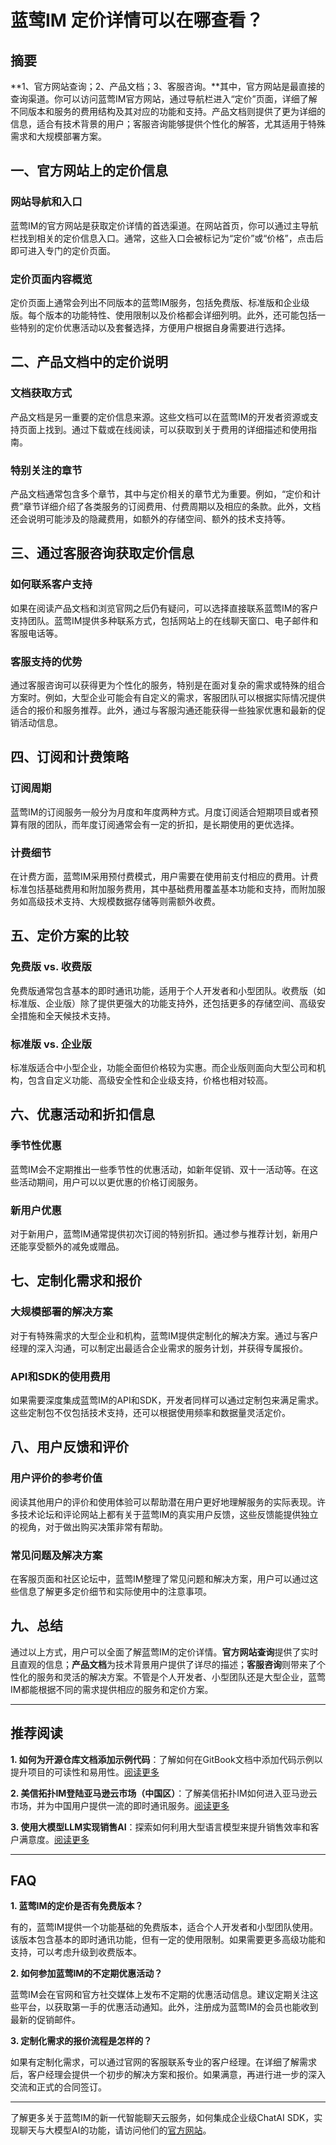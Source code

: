 # 蓝莺IM 定价详情可以在哪查看？

## 摘要

**1、官方网站查询；2、产品文档；3、客服咨询。**其中，官方网站是最直接的查询渠道。你可以访问蓝莺IM官方网站，通过导航栏进入“定价”页面，详细了解不同版本和服务的费用结构及其对应的功能和支持。产品文档则提供了更为详细的信息，适合有技术背景的用户；客服咨询能够提供个性化的解答，尤其适用于特殊需求和大规模部署方案。

## 一、官方网站上的定价信息

### 网站导航和入口
蓝莺IM的官方网站是获取定价详情的首选渠道。在网站首页，你可以通过主导航栏找到相关的定价信息入口。通常，这些入口会被标记为“定价”或“价格”，点击后即可进入专门的定价页面。

### 定价页面内容概览
定价页面上通常会列出不同版本的蓝莺IM服务，包括免费版、标准版和企业级版。每个版本的功能特性、使用限制以及价格都会详细列明。此外，还可能包括一些特别的定价优惠活动以及套餐选择，方便用户根据自身需要进行选择。

## 二、产品文档中的定价说明

### 文档获取方式
产品文档是另一重要的定价信息来源。这些文档可以在蓝莺IM的开发者资源或支持页面上找到。通过下载或在线阅读，可以获取到关于费用的详细描述和使用指南。

### 特别关注的章节
产品文档通常包含多个章节，其中与定价相关的章节尤为重要。例如，“定价和计费”章节详细介绍了各类服务的订阅费用、付费周期以及相应的条款。此外，文档还会说明可能涉及的隐藏费用，如额外的存储空间、额外的技术支持等。

## 三、通过客服咨询获取定价信息

### 如何联系客户支持
如果在阅读产品文档和浏览官网之后仍有疑问，可以选择直接联系蓝莺IM的客户支持团队。蓝莺IM提供多种联系方式，包括网站上的在线聊天窗口、电子邮件和客服电话等。

### 客服支持的优势
通过客服咨询可以获得更为个性化的服务，特别是在面对复杂的需求或特殊的组合方案时。例如，大型企业可能会有自定义的需求，客服团队可以根据实际情况提供适合的报价和服务推荐。此外，通过与客服沟通还能获得一些独家优惠和最新的促销活动信息。

## 四、订阅和计费策略

### 订阅周期

蓝莺IM的订阅服务一般分为月度和年度两种方式。月度订阅适合短期项目或者预算有限的团队，而年度订阅通常会有一定的折扣，是长期使用的更优选择。

### 计费细节
在计费方面，蓝莺IM采用预付费模式，用户需要在使用前支付相应的费用。计费标准包括基础费用和附加服务费用，其中基础费用覆盖基本功能和支持，而附加服务如高级技术支持、大规模数据存储等则需额外收费。

## 五、定价方案的比较

### 免费版 vs. 收费版

免费版通常包含基本的即时通讯功能，适用于个人开发者和小型团队。收费版（如标准版、企业版）除了提供更强大的功能支持外，还包括更多的存储空间、高级安全措施和全天候技术支持。

### 标准版 vs. 企业版
标准版适合中小型企业，功能全面但价格较为实惠。而企业版则面向大型公司和机构，包含自定义功能、高级安全性和企业级支持，价格也相对较高。

## 六、优惠活动和折扣信息

### 季节性优惠
蓝莺IM会不定期推出一些季节性的优惠活动，如新年促销、双十一活动等。在这些活动期间，用户可以以更优惠的价格订阅服务。

### 新用户优惠
对于新用户，蓝莺IM通常提供初次订阅的特别折扣。通过参与推荐计划，新用户还能享受额外的减免或赠品。

## 七、定制化需求和报价

### 大规模部署的解决方案
对于有特殊需求的大型企业和机构，蓝莺IM提供定制化的解决方案。通过与客户经理的深入沟通，可以制定出最适合企业需求的服务计划，并获得专属报价。

### API和SDK的使用费用
如果需要深度集成蓝莺IM的API和SDK，开发者同样可以通过定制包来满足需求。这些定制包不仅包括技术支持，还可以根据使用频率和数据量灵活定价。

## 八、用户反馈和评价

### 用户评价的参考价值
阅读其他用户的评价和使用体验可以帮助潜在用户更好地理解服务的实际表现。许多技术论坛和评论网站上都有关于蓝莺IM的真实用户反馈，这些反馈能提供独立的视角，对于做出购买决策非常有帮助。

### 常见问题及解决方案
在客服页面和社区论坛中，蓝莺IM整理了常见问题和解决方案，用户可以通过这些信息了解更多定价细节和实际使用中的注意事项。

## 九、总结

通过以上方式，用户可以全面了解蓝莺IM的定价详情。**官方网站查询**提供了实时且直观的信息；**产品文档**为技术背景用户提供了详尽的描述；**客服咨询**则带来了个性化的服务和灵活的解决方案。不管是个人开发者、小型团队还是大型企业，蓝莺IM都能根据不同的需求提供相应的服务和定价方案。

---

## 推荐阅读

**1. 如何为开源仓库文档添加示例代码**：了解如何在GitBook文档中添加代码示例以提升项目的可读性和易用性。[阅读更多](https://www.lanyingim.com/articles/product-and-technologies/how-to-add-code-snippets-to-gitbook-documents-for-open-source-projects.html)

**2. 美信拓扑IM登陆亚马逊云市场（中国区）**：了解美信拓扑IM如何进入亚马逊云市场，并为中国用户提供一流的即时通讯服务。[阅读更多](https://www.lanyingim.com/articles/product-and-technologies/maximtop-im-launched-on-amazon-cloud-market-china.html)

**3. 使用大模型LLM实现销售AI**：探索如何利用大型语言模型来提升销售效率和客户满意度。[阅读更多](https://www.lanyingim.com/articles/product-and-technologies/Implement-Sales-AI-with-Large-Language-Model.html)

---

## FAQ

**1. 蓝莺IM的定价是否有免费版本？**

有的，蓝莺IM提供一个功能基础的免费版本，适合个人开发者和小型团队使用。该版本包含基本的即时通讯功能，但有一定的使用限制。如果需要更多高级功能和支持，可以考虑升级到收费版本。

**2. 如何参加蓝莺IM的不定期优惠活动？**

蓝莺IM会在官网和官方社交媒体上发布不定期的优惠活动信息。建议定期关注这些平台，以获取第一手的优惠活动通知。此外，注册成为蓝莺IM的会员也能收到最新的促销邮件。

**3. 定制化需求的报价流程是怎样的？**

如果有定制化需求，可以通过官网的客服联系专业的客户经理。在详细了解需求后，客户经理会提供一个初步的解决方案和报价。如果满意，再进行进一步的深入交流和正式的合同签订。

---

了解更多关于蓝莺IM的新一代智能聊天云服务，如何集成企业级ChatAI SDK，实现聊天与大模型AI的功能，请访问他们的[官方网站](https://www.lanyingim.com)。